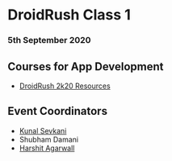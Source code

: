 # DroidRush Class 1

### 5th September 2020

## Courses for App Development

- [DroidRush 2k20 Resources](https://docs.google.com/document/d/13o5EF6GW3QlRJis-BwfgpogqJyEsxQCtkW0Tuao5Zi8/edit?usp=sharing)

## Event Coordinators

- [Kunal Sevkani](https://github.com/kunalmnnit)
- Shubham Damani
- [Harshit Agarwall](https://github.com/harshwall)
